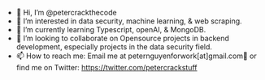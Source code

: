 - 👋 Hi, I’m @petercrackthecode
- 👀 I’m interested in data security, machine learning, & web scraping.
- 🌱 I’m currently learning Typescript, openAI, & MongoDB.
- 💞️ I’m looking to collaborate on Opensource projects in backend development, especially projects in the data security field.
- 📫 How to reach me: Email me at peternguyenforwork[at]gmail.com👋 or find me on Twitter: https://twitter.com/petercrackstuff

<!---
petercrackthecode/petercrackthecode is a ✨ special ✨ repository because its `README.md` (this file) appears on your GitHub profile.
You can click the Preview link to take a look at your changes.
--->
